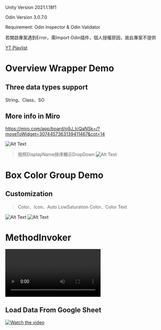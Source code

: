 Unity Version 2021.1.18f1

Odin Version 3.0.7.0

Requirement: Odin Inspector & Odin Validator

若開啟專案遇到Error，需Import Odin插件，個人授權原因，故此專案不提供

[YT Playlist](https://www.youtube.com/playlist?list=PLGkS8CzB8N0G-x7s0450cFymEGmEpcQCL)


# Overview Wrapper Demo
## Three data types support
String、Class、SO

## More info in Miro
https://miro.com/app/board/o9J_lcQaNSk=/?moveToWidget=3074457363139411467&cot=14

![Alt Text](https://i.imgur.com/HYwoQYF.gif)

> 按照DisplayName排序顯示DropDown
![Alt Text](https://i.imgur.com/NVGCD1m.gif)

# Box Color Group Demo
## Customization
> Color、Icon、Auto LowSaturation Color、Color Text

![Alt Text](https://i.imgur.com/1PLfmFL.gif)
![Alt Text](https://i.imgur.com/m5NIPyF.png)

# MethodInvoker
![Alt Text](https://i.imgur.com/YKRaMGr.mp4)

## Load Data From Google Sheet
[![Watch the video](https://img.youtube.com/vi/aA0bWBo4y2s/0.jpg)](https://www.youtube.com/watch?v=aA0bWBo4y2s)
